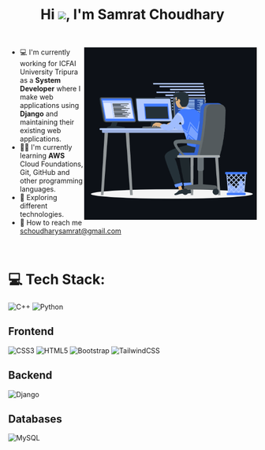<h1 align="center">Hi <img src="https://codewithsamurai.com/assets/giphy.webp" width="29px">, I'm Samrat Choudhary</h1>
<br>

<p> <img align="right" src="https://github.com/choudharysamrat/choudharysamrat/blob/main/animation_500.gif" width="350" alt="samrat-about" /></p>


- 💻 I'm currently working for ICFAI University Tripura as a <b>System Developer</b> where I make web applications using <b>Django</b> and maintaining their existing web applications.
- 👨‍💻 I'm currently learning <b>AWS</b> Cloud Foundations, Git, GitHub and other programming languages.
- 👀 Exploring different technologies.
- 📩 How to reach me schoudharysamrat@gmail.com

<br>

# 💻 Tech Stack:
![C++](https://img.shields.io/badge/c++-%2300599C.svg?style=for-the-badge&logo=c%2B%2B&logoColor=white) ![Python](https://img.shields.io/badge/python-3670A0?style=for-the-badge&logo=python&logoColor=ffdd54)

## Frontend
![CSS3](https://img.shields.io/badge/css3-%231572B6.svg?style=for-the-badge&logo=css3&logoColor=white) ![HTML5](https://img.shields.io/badge/html5-%23E34F26.svg?style=for-the-badge&logo=html5&logoColor=white) ![Bootstrap](https://img.shields.io/badge/bootstrap-%23563D7C.svg?style=for-the-badge&logo=bootstrap&logoColor=white) ![TailwindCSS](https://img.shields.io/badge/tailwindcss-%2338B2AC.svg?style=for-the-badge&logo=tailwind-css&logoColor=white)

## Backend
![Django](https://img.shields.io/badge/django-%23092E20.svg?style=for-the-badge&logo=django&logoColor=white)

## Databases
![MySQL](https://img.shields.io/badge/mysql-%2300f.svg?style=for-the-badge&logo=mysql&logoColor=white)
